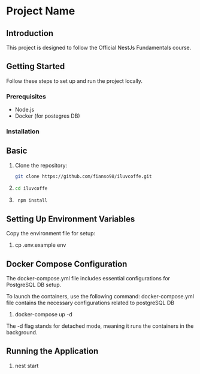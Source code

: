 # Project Name

## Introduction

This project is designed to follow the Official NestJs Fundamentals course.

## Getting Started

Follow these steps to set up and run the project locally.

### Prerequisites

- Node.js
- Docker (for postegres DB)

### Installation

## Basic

1. Clone the repository:

   ```bash
   git clone https://github.com/fianso98/iluvcoffe.git

2.  ```bash
    cd iluvcoffe

3. ```bash
    npm install

## Setting Up Environment Variables

Copy the environment file for setup:

1. cp .env.example env

## Docker Compose Configuration
The docker-compose.yml file includes essential configurations for PostgreSQL DB setup.

To launch the containers, use the following command:
docker-compose.yml file contains the necessary configurations related to postgreSQL DB

1. docker-compose up -d

The -d flag stands for detached mode, meaning it runs the containers in the background.

## Running the Application

1. nest start
